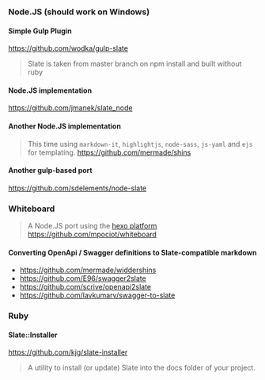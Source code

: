 ### Node.JS (should work on Windows)

#### Simple Gulp Plugin
https://github.com/wodka/gulp-slate
> Slate is taken from master branch on npm install and built without ruby

#### Node.JS implementation
https://github.com/jmanek/slate_node

#### Another Node.JS implementation
> This time using `markdown-it`, `highlightjs`, `node-sass`, `js-yaml` and `ejs` for templating.
https://github.com/mermade/shins

#### Another gulp-based port
https://github.com/sdelements/node-slate

### Whiteboard
> A Node.JS port using the [hexo platform](https://hexo.io/)
https://github.com/mpociot/whiteboard

#### Converting OpenApi / Swagger definitions to Slate-compatible markdown

* https://github.com/mermade/widdershins
* https://github.com/E96/swagger2slate
* https://github.com/scrive/openapi2slate
* https://github.com/lavkumarv/swagger-to-slate

### Ruby

#### Slate::Installer
https://github.com/kjg/slate-installer
> A utility to install (or update) Slate into the docs folder of your project.

